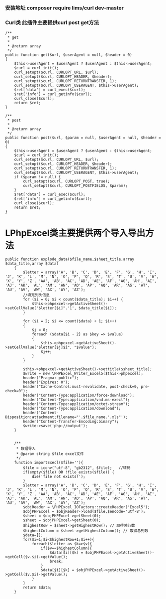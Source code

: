 

### 安装地址 composer require lims/curl dev-master
### Curl类 此插件主要提供curl post  get方法
    /**
     * get
     *
     * @return array
     */
    public function get($url, $userAgent = null, $header = 0)
    {
        $this->userAgent = $userAgent ? $userAgent : $this->userAgent;
        $curl = curl_init();
        curl_setopt($curl, CURLOPT_URL, $url);
        curl_setopt($curl, CURLOPT_HEADER, $header);
        curl_setopt($curl, CURLOPT_RETURNTRANSFER, 1);
        curl_setopt($curl, CURLOPT_USERAGENT, $this->userAgent);
        $ret['data'] = curl_exec($curl);
        $ret['info'] = curl_getinfo($curl);
        curl_close($curl);
        return $ret;
    }

    /**
     * post
     *
     * @return array
     */
    public function post($url, $param = null, $userAgent = null, $header = 0)
    {
        $this->userAgent = $userAgent ? $userAgent : $this->userAgent;
        $curl = curl_init();
        curl_setopt($curl, CURLOPT_URL, $url);
        curl_setopt($curl, CURLOPT_HEADER, $header);
        curl_setopt($curl, CURLOPT_RETURNTRANSFER, 1);
        curl_setopt($curl, CURLOPT_USERAGENT, $this->userAgent);
        if ($param != null) {
            curl_setopt($curl, CURLOPT_POST, true);
            curl_setopt($curl, CURLOPT_POSTFIELDS, $param);
        }
        $ret['data'] = curl_exec($curl);
        $ret['info'] = curl_getinfo($curl);
        curl_close($curl);
        return $ret;
    }
# LPhpExcel类主要提供两个导入导出方法
    public function explode_data($file_name,$sheet_title,array $data_title,array $data)
        {
            $letter = array('A', 'B', 'C', 'D', 'E', 'F', 'G', 'H', 'I', 'J', 'K', 'L', 'M', 'N', 'O', 'P', 'Q', 'R', 'S', 'T', 'U', 'V', 'W', 'X', 'Y', 'Z', 'AA', 'AB', 'AC', 'AD', 'AE', 'AF', 'AG', 'AH', 'AI', 'AJ', 'AK', 'AL', 'AM', 'AN', 'AO', 'AP', 'AQ', 'AR', 'AS', 'AT', 'AU', 'AV', 'AW', 'AX', 'AY', 'AZ');
            //填充列头信息
            for ($i = 0; $i < count($data_title); $i++) {
                $this->phpexcel->getActiveSheet()->setCellValue("$letter[$i]".'1', $data_title[$i]);
            }
    
            for ($i = 2; $i <= count($data) + 1; $i++)
            {
                $j = 0;
                foreach ($data[$i - 2] as $key => $value)
                {
                    $this->phpexcel->getActiveSheet()->setCellValue("$letter[$j]$i", "$value");
                    $j++;
                }
            }
    
            $this->phpexcel->getActiveSheet()->settitle($sheet_title);
            $write = new \PHPExcel_Writer_Excel5($this->phpexcel);
            header("Pragma: public");
            header("Expires: 0");
            header("Cache-Control:must-revalidate, post-check=0, pre-check=0");
            header("Content-Type:application/force-download");
            header("Content-Type:application/vnd.ms-execl");
            header("Content-Type:application/octet-stream");
            header("Content-Type:application/download");
            header('Content-Disposition:attachment;filename="'.$file_name.'.xls"');
            header("Content-Transfer-Encoding:binary");
            $write->save('php://output');
        }
    
    
        /**
         * 数据导入
         * @param string $file excel文件
         */
        function importExecl($file=''){
            $file = iconv("utf-8", "gb2312", $file);   //转码
            if(empty($file) OR !file_exists($file)) {
                die('file not exists!');
            }
            $letter = array('A', 'B', 'C', 'D', 'E', 'F', 'G', 'H', 'I', 'J', 'K', 'L', 'M', 'N', 'O', 'P', 'Q', 'R', 'S', 'T', 'U', 'V', 'W', 'X', 'Y', 'Z', 'AA', 'AB', 'AC', 'AD', 'AE', 'AF', 'AG', 'AH', 'AI', 'AJ', 'AK', 'AL', 'AM', 'AN', 'AO', 'AP', 'AQ', 'AR', 'AS', 'AT', 'AU', 'AV', 'AW', 'AX', 'AY', 'AZ');
            $objReader = \PHPExcel_IOFactory::createReader('Excel5');
            $objPHPExcel = $objReader->load($file,$encode='utf-8');
            $sheet = $objPHPExcel->getSheet(0);
            $sheet = $objPHPExcel->getSheet(0);
            $highestRow = $sheet->getHighestRow(); // 取得总行数
            $highestColumn = $sheet->getHighestColumn(); // 取得总列数
            $data=[];
            for($i=1;$i<$highestRow+1;$i++){
                foreach($letter as $k=>$v){
                    if($v==$highestColumn){
                        $data[$i][$k] = $objPHPExcel->getActiveSheet()->getCell($v.$i)->getValue();
                        break;
                    }
                    $data[$i][$k] = $objPHPExcel->getActiveSheet()->getCell($v.$i)->getValue();
                }
            }
            return $data;
        }